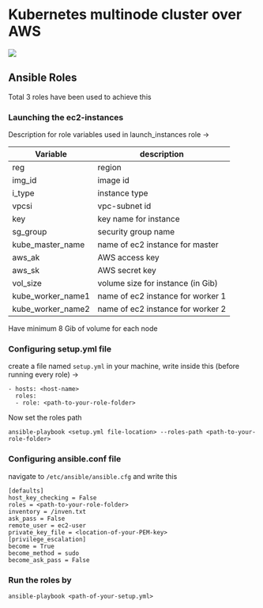 # Kubernetes multinode cluster over AWS

![](https://img.shields.io/badge/%E2%9A%99%EF%B8%8FAnsible-2.10.3-blue)

[](images/4.png)

## Ansible Roles 
Total 3 roles have been used to achieve this

### Launching the ec2-instances

Description for role variables used in launch_instances role ->

| Variable | description |
| -------- | ----------- |
| reg      | region      |
| img_id   | image id    |
| i_type   | instance type |
| vpcsi    | vpc-subnet id |
| key      | key name for instance |
| sg_group | security group name   |
| kube_master_name | name of ec2 instance for master |
| aws_ak   | AWS access key |
| aws_sk   | AWS secret key |
| vol_size | volume size for instance (in Gib) |
| kube_worker_name1 | name of ec2 instance for worker 1 |
| kube_worker_name2 | name of ec2 instance for worker 2 |

Have minimum 8 Gib of volume for each node

### Configuring setup.yml file

create a file named `setup.yml` in your machine, write inside this (before running every role) ->

```
- hosts: <host-name>
  roles:
  - role: <path-to-your-role-folder>
```

Now set the roles path

```
ansible-playbook <setup.yml file-location> --roles-path <path-to-your-role-folder>
```

### Configuring ansible.conf file

navigate to `/etc/ansible/ansible.cfg` and write this

```
[defaults]
host_key_checking = False
roles = <path-to-your-role-folder>
inventory = /inven.txt
ask_pass = False
remote_user = ec2-user
private_key_file = <location-of-your-PEM-key>
[privilege_escalation]
become = True
become_method = sudo
become_ask_pass = False
```

### Run the roles by

```
ansible-playbook <path-of-your-setup.yml>
```




